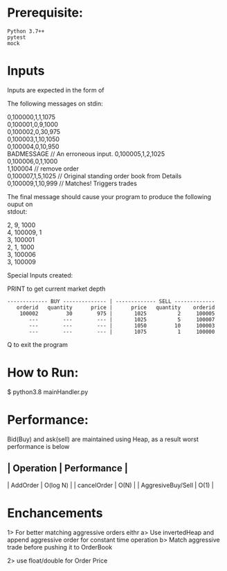 # Prerequisite:
    Python 3.7++
    pytest
    mock

# Inputs

Inputs are expected in the form of 

The following messages on stdin:  

0,100000,1,1,1075  
0,100001,0,9,1000  
0,100002,0,30,975  
0,100003,1,10,1050   
0,100004,0,10,950  
BADMESSAGE // An erroneous input. 
0,100005,1,2,1025   
0,100006,0,1,1000  
1,100004 // remove order   
0,100007,1,5,1025 // Original standing order book from Details  
0,100009,1,10,999 // Matches! Triggers trades  

The final message should cause your program to produce the following ouput on  
stdout:  

2, 9, 1000  
4, 100009, 1  
3, 100001  
2, 1, 1000  
3, 100006  
3, 100009  

Special Inputs created:  

PRINT to get current market depth  

```
------------- BUY -------------- | ------------- SELL -------------
   orderid   quantity      price |      price   quantity    orderid 
    100002         30        975 |       1025          2     100005 
       ---        ---        --- |       1025          5     100007 
       ---        ---        --- |       1050         10     100003 
       ---        ---        --- |       1075          1     100000 

```

Q to exit the program  

# How to Run:

$ python3.8 mainHandler.py

# Performance:

Bid(Buy) and ask(sell) are maintained using Heap, as a result worst performance is below  

| Operation         | Performance |
-----------------------------------
| AddOrder          | O(log N)    |
| cancelOrder       | O(N)        |
| AggresiveBuy/Sell | O(1)        |

# Enchancements

1> For better matching aggressive orders eithr 
    a> Use invertedHeap and append aggressive order for constant time operation
    b> Match aggressive trade before pushing it to OrderBook
    
2> use float/double for Order Price
